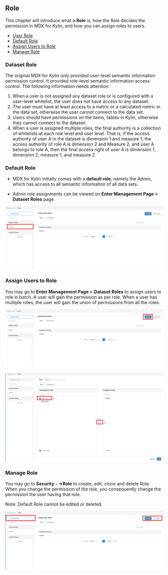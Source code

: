 ## Role

This chapter will introduce what a **Role** is, how the Role decides the permission in MDX for Kylin, and how you can assign roles to users.

- [User Role](#dataset-role)
- [Default Role](#default-role)
- [Assign Users to Role](#assign-users-to-role)
- [Manage Role](#manage-role)

### Dataset Role 

The original MDX for Kylin only provided user-level semantic information permission control. It provided role-level semantic information access control. The following information needs attention:

1. When a user is not assigned any dataset role or is configured with a user-level whitelist, the user does not have access to any dataset.
2. The user must have at least access to a metric or a calculated metric in the data set, otherwise the user cannot connect to the data set.
3. Users should have permissions on the items, tables in Kylin, otherwise they cannot connect to the dataset.
4. When a user is assigned multiple roles, the final authority is a collection of whitelists at each role level and user level. That is, if the access authority of user A in the dataset is dimension 1 and measure 1, the access authority of role A is dimension 2 and Measure 2, and user A belongs to role A, then the final access right of user A is dimension 1, dimension 2, measure 1, and measure 2.

### Default Role

- MDX for Kylin initially comes with a **default role**, namely the Admin, which has access to all semantic information of all data sets.

- Admin role assignments can be viewed on **Enter Management Page**-> **Dataset Roles** page.

![role](images/role/default_role.en.png)

### Assign Users to Role

You may go to **Enter Management Page**-> **Dataset Roles** to assign users to role in batch. A user will gain the permission as per role. When a user has multiple roles, the user will gain the union of permissions from all the roles.

![role](images/role/edit_role.en.png)

![role](images/role/add_user.en.png)

### Manage Role

You may go to **Security - ->Role** to create, edit, clone and delete Role. When you change the permission of the role, you consequently change the permission the user having that role.

Note: Default Role cannot be edited or deleted.

![role](images/role/manage_role.en.png)
